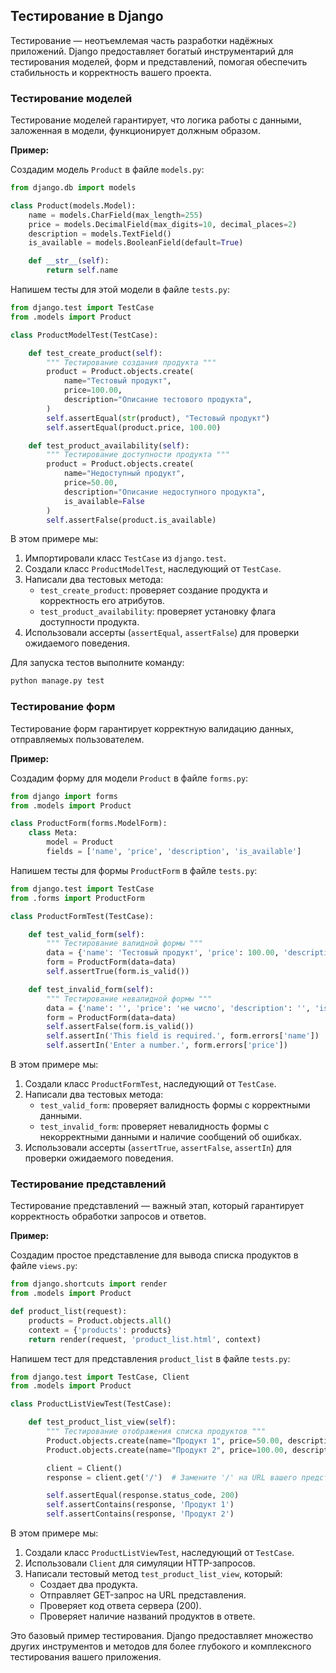 ## Тестирование в Django

Тестирование — неотъемлемая часть разработки надёжных приложений. Django предоставляет богатый инструментарий для тестирования моделей, форм и представлений, помогая обеспечить стабильность и корректность вашего проекта. 

### Тестирование моделей

Тестирование моделей гарантирует, что логика работы с данными, заложенная в модели, функционирует должным образом. 

**Пример:**

Создадим модель `Product` в файле `models.py`:

```python
from django.db import models

class Product(models.Model):
    name = models.CharField(max_length=255)
    price = models.DecimalField(max_digits=10, decimal_places=2)
    description = models.TextField()
    is_available = models.BooleanField(default=True)

    def __str__(self):
        return self.name
```

Напишем тесты для этой модели в файле `tests.py`:

```python
from django.test import TestCase
from .models import Product

class ProductModelTest(TestCase):

    def test_create_product(self):
        """ Тестирование создания продукта """
        product = Product.objects.create(
            name="Тестовый продукт",
            price=100.00,
            description="Описание тестового продукта",
        )
        self.assertEqual(str(product), "Тестовый продукт")
        self.assertEqual(product.price, 100.00)

    def test_product_availability(self):
        """ Тестирование доступности продукта """
        product = Product.objects.create(
            name="Недоступный продукт",
            price=50.00,
            description="Описание недоступного продукта",
            is_available=False
        )
        self.assertFalse(product.is_available)
```

В этом примере мы:

1. Импортировали класс `TestCase` из `django.test`.
2. Создали класс `ProductModelTest`, наследующий от `TestCase`.
3. Написали два тестовых метода: 
    * `test_create_product`: проверяет создание продукта и корректность его атрибутов.
    * `test_product_availability`: проверяет установку флага доступности продукта.
4. Использовали ассерты (`assertEqual`, `assertFalse`) для проверки ожидаемого поведения.

Для запуска тестов выполните команду:

```bash
python manage.py test
```

### Тестирование форм

Тестирование форм гарантирует корректную валидацию данных, отправляемых пользователем.

**Пример:**

Создадим форму для модели `Product` в файле `forms.py`:

```python
from django import forms
from .models import Product

class ProductForm(forms.ModelForm):
    class Meta:
        model = Product
        fields = ['name', 'price', 'description', 'is_available']
```

Напишем тесты для формы `ProductForm` в файле `tests.py`:

```python
from django.test import TestCase
from .forms import ProductForm

class ProductFormTest(TestCase):

    def test_valid_form(self):
        """ Тестирование валидной формы """
        data = {'name': 'Тестовый продукт', 'price': 100.00, 'description': 'Описание', 'is_available': True}
        form = ProductForm(data=data)
        self.assertTrue(form.is_valid())

    def test_invalid_form(self):
        """ Тестирование невалидной формы """
        data = {'name': '', 'price': 'не число', 'description': '', 'is_available': True}
        form = ProductForm(data=data)
        self.assertFalse(form.is_valid())
        self.assertIn('This field is required.', form.errors['name'])
        self.assertIn('Enter a number.', form.errors['price'])
```

В этом примере мы:

1. Создали класс `ProductFormTest`, наследующий от `TestCase`.
2. Написали два тестовых метода:
    * `test_valid_form`: проверяет валидность формы с корректными данными.
    * `test_invalid_form`: проверяет невалидность формы с некорректными данными и наличие сообщений об ошибках.
3. Использовали ассерты (`assertTrue`, `assertFalse`, `assertIn`) для проверки ожидаемого поведения.

### Тестирование представлений

Тестирование представлений — важный этап, который гарантирует корректность обработки запросов и ответов. 

**Пример:**

Создадим простое представление для вывода списка продуктов в файле `views.py`:

```python
from django.shortcuts import render
from .models import Product

def product_list(request):
    products = Product.objects.all()
    context = {'products': products}
    return render(request, 'product_list.html', context)
```

Напишем тест для представления `product_list` в файле `tests.py`:

```python
from django.test import TestCase, Client
from .models import Product

class ProductListViewTest(TestCase):

    def test_product_list_view(self):
        """ Тестирование отображения списка продуктов """
        Product.objects.create(name="Продукт 1", price=50.00, description="Описание 1")
        Product.objects.create(name="Продукт 2", price=100.00, description="Описание 2")

        client = Client()
        response = client.get('/')  # Замените '/' на URL вашего представления

        self.assertEqual(response.status_code, 200)
        self.assertContains(response, 'Продукт 1')
        self.assertContains(response, 'Продукт 2')
```

В этом примере мы:

1. Создали класс `ProductListViewTest`, наследующий от `TestCase`.
2. Использовали `Client` для симуляции HTTP-запросов.
3. Написали тестовый метод `test_product_list_view`, который:
    * Создает два продукта.
    * Отправляет GET-запрос на URL представления.
    * Проверяет код ответа сервера (200).
    * Проверяет наличие названий продуктов в ответе.

Это базовый пример тестирования. Django предоставляет множество других инструментов и методов для более глубокого и комплексного тестирования вашего приложения. 
